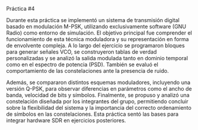 Práctica #4

Durante esta práctica se implementó un sistema de transmisión digital basado en modulación M-PSK, utilizando exclusivamente software (GNU Radio) como entorno de simulación. El objetivo principal fue comprender el funcionamiento de esta técnica moduladora y su representación en forma de envolvente compleja. A lo largo del ejercicio se programaron bloques para generar señales VCO, se construyeron tablas de verdad personalizadas y se analizó la salida modulada tanto en dominio temporal como en el espectro de potencia (PSD). También se evaluó el comportamiento de las constelaciones ante la presencia de ruido.

Además, se compararon distintos esquemas moduladores, incluyendo una versión Q-PSK, para observar diferencias en parámetros como el ancho de banda, velocidad de bits y símbolos. Finalmente, se propuso y analizó una constelación diseñada por los integrantes del grupo, permitiendo concluir sobre la flexibilidad del sistema y la importancia del correcto ordenamiento de símbolos en las constelaciones. Esta práctica sentó las bases para integrar hardware SDR en ejercicios posteriores.
